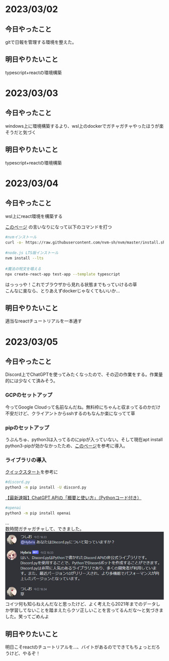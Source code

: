 # 2023/03/02
## 今日やったこと
gitで日報を管理する環境を整えた。
## 明日やりたいこと
typescript+reactの環境構築

# 2023/03/03
## 今日やったこと
windows上に環境構築するより、wsl上のdockerでガチャガチャやったほうが楽そうだと気づく
## 明日やりたいこと
typescript+reactの環境構築

# 2023/03/04
## 今日やったこと
wsl上にreact環境を構築する  
  
[このページ](https://learn.microsoft.com/ja-jp/windows/dev-environment/javascript/nodejs-on-wsl) の言いなりになって以下のコマンドを打つ
```sh
#nvmインストール
curl -o- https://raw.githubusercontent.com/nvm-sh/nvm/master/install.sh | bash

#node.js LTS版インストール
nvm install --lts

#魔法の呪文を唱える
npx create-react-app test-app --template typescript
```
はっっっや！これでブラウザから見れる状態までもっていけるの草  
こんなに楽なら、とりあえずdockerじゃなくてもいいか…
## 明日やりたいこと
適当なreactチュートリアルを一本通す

# 2023/03/05
## 今日やったこと
Discord上でChatGPTを使ってみたくなったので、その辺の作業をする。作業量的には少なくて済みそう。  
### GCPのセットアップ
今ってGoogle Cloudって名前なんだね。無料枠にちゃんと収まってるのかだけ不安だけど、クライアントからsshするのもなんか楽になってて草
### pipのセットアップ
うぶんちゅ、python3は入ってるのにpipが入っていない。そして現在apt install python3-pipが効かなかったため、[このページ](https://www.bioerrorlog.work/entry/install-pip-pip3-ubuntu)を参考に導入。
### ライブラリの導入
[クイックスタート](https://discordpy.readthedocs.io/ja/latest/quickstart.html)を参考に
```sh
#discord.py
python3 -m pip install -U discord.py
```
[【最新速報】ChatGPT APIの「概要と使い方」（Pythonコード付き）](https://zenn.dev/umi_mori/articles/chatgpt-api-python)  
```sh
#openai
python3 -m pip install openai
```
…  
数時間ガチャガチャして、できました。  
![サンマの塩焼き](/pictures/2023-03-05-183448.png)  
コイツ何も知らねえんだなと思ったけど、よく考えたら2021年までのデータしか学習してないことを踏まえたらクソ正しいことを言ってるんだな～と気づきました。笑ってごめんよ

## 明日やりたいこと
明日こそreactのチュートリアルを…、バイトがあるのでできてもちょっとだろうけど、やるぞ！